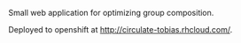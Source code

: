 Small web application for optimizing group composition.

Deployed to openshift at http://circulate-tobias.rhcloud.com/.